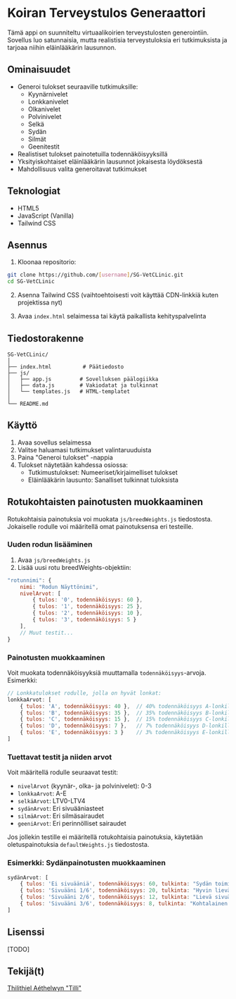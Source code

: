 # Koiran Terveystulos Generaattori

Tämä appi on suunniteltu virtuaalikoirien terveystulosten generointiin. Sovellus luo satunnaisia, mutta realistisia terveystuloksia eri tutkimuksista ja tarjoaa niihin eläinlääkärin lausunnon.

## Ominaisuudet

- Generoi tulokset seuraaville tutkimuksille:
  - Kyynärnivelet
  - Lonkkanivelet
  - Olkanivelet
  - Polvinivelet
  - Selkä
  - Sydän
  - Silmät
  - Geenitestit
- Realistiset tulokset painotetuilla todennäköisyyksillä
- Yksityiskohtaiset eläinlääkärin lausunnot jokaisesta löydöksestä
- Mahdollisuus valita generoitavat tutkimukset

## Teknologiat

- HTML5
- JavaScript (Vanilla)
- Tailwind CSS

## Asennus

1. Kloonaa repositorio:
```bash
git clone https://github.com/[username]/SG-VetCLinic.git
cd SG-VetCLinic
```

2. Asenna Tailwind CSS (vaihtoehtoisesti voit käyttää CDN-linkkiä kuten projektissa nyt)

3. Avaa `index.html` selaimessa tai käytä paikallista kehityspalvelinta

## Tiedostorakenne

```
SG-VetCLinic/
│
├── index.html          # Päätiedosto
├── js/
│   ├── app.js         # Sovelluksen päälogiikka
│   ├── data.js        # Vakiodatat ja tulkinnat
│   └── templates.js   # HTML-templatet
│
└── README.md
```

## Käyttö

1. Avaa sovellus selaimessa
2. Valitse haluamasi tutkimukset valintaruuduista
3. Paina "Generoi tulokset" -nappia
4. Tulokset näytetään kahdessa osiossa:
   - Tutkimustulokset: Numeeriset/kirjaimelliset tulokset
   - Eläinlääkärin lausunto: Sanalliset tulkinnat tuloksista


## Rotukohtaisten painotusten muokkaaminen

Rotukohtaisia painotuksia voi muokata `js/breedWeights.js` tiedostosta. Jokaiselle rodulle voi määritellä omat painotuksensa eri testeille.

### Uuden rodun lisääminen

1. Avaa `js/breedWeights.js`
2. Lisää uusi rotu breedWeights-objektiin:

```javascript
"rotunnimi": {
    nimi: "Rodun Näyttönimi",
    nivelArvot: [
        { tulos: '0', todennäköisyys: 60 },
        { tulos: '1', todennäköisyys: 25 },
        { tulos: '2', todennäköisyys: 10 },
        { tulos: '3', todennäköisyys: 5 }
    ],
    // Muut testit...
}
```

### Painotusten muokkaaminen

Voit muokata todennäköisyyksiä muuttamalla `todennäköisyys`-arvoja. Esimerkki:

```javascript
// Lonkkatulokset rodulle, jolla on hyvät lonkat:
lonkkaArvot: [
    { tulos: 'A', todennäköisyys: 40 },  // 40% todennäköisyys A-lonkille
    { tulos: 'B', todennäköisyys: 35 },  // 35% todennäköisyys B-lonkille
    { tulos: 'C', todennäköisyys: 15 },  // 15% todennäköisyys C-lonkille
    { tulos: 'D', todennäköisyys: 7 },   // 7% todennäköisyys D-lonkille
    { tulos: 'E', todennäköisyys: 3 }    // 3% todennäköisyys E-lonkille
]
```

### Tuettavat testit ja niiden arvot

Voit määritellä rodulle seuraavat testit:
- `nivelArvot` (kyynär-, olka- ja polvinivelet): 0-3
- `lonkkaArvot`: A-E
- `selkäArvot`: LTV0-LTV4
- `sydänArvot`: Eri sivuääniasteet
- `silmäArvot`: Eri silmäsairaudet
- `geeniArvot`: Eri perinnölliset sairaudet

Jos jollekin testille ei määritellä rotukohtaisia painotuksia, käytetään oletuspainotuksia `defaultWeights.js` tiedostosta.

### Esimerkki: Sydänpainotusten muokkaaminen

```javascript
sydänArvot: [
    { tulos: 'Ei sivuääniä', todennäköisyys: 60, tulkinta: "Sydän toimii normaalisti." },
    { tulos: 'Sivuääni 1/6', todennäköisyys: 20, tulkinta: "Hyvin lievä sivuääni." },
    { tulos: 'Sivuääni 2/6', todennäköisyys: 12, tulkinta: "Lievä sivuääni." },
    { tulos: 'Sivuääni 3/6', todennäköisyys: 8, tulkinta: "Kohtalainen sivuääni." }
]
```
## Lisenssi

[TODO]

## Tekijä(t)

[Thilithiel Aéthelwyn "Tilli"](https://github.com/Tilli-simgame/)